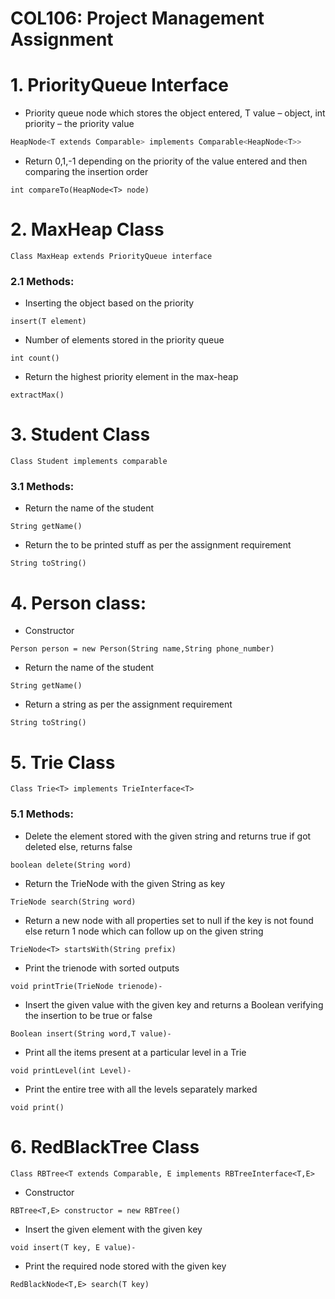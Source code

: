 # COL106: Project Management Assignment

# 1. PriorityQueue Interface
- Priority queue node which stores the object entered, 
T value – object, int priority – the priority value
``` C
HeapNode<T extends Comparable> implements Comparable<HeapNode<T>>
```

- Return 0,1,-1 depending on the priority of the value entered and then comparing the insertion order
```
int compareTo(HeapNode<T> node)
```



# 2. MaxHeap Class
```
Class MaxHeap extends PriorityQueue interface
```

### 2.1 Methods:
- Inserting the object based on the priority
```
insert(T element)
```

- Number of elements stored in the priority queue
```
int count()
```

- Return the highest priority element in the max-heap
```
extractMax()
```




# 3. Student Class
```
Class Student implements comparable
```
### 3.1 Methods:
- Return the name of the student
```
String getName()
```
- Return the to be printed stuff as per the assignment requirement
```
String toString()
```


# 4. Person class:
- Constructor
```
Person person = new Person(String name,String phone_number)
```
- Return the name of the student
```
String getName()
```

- Return a string as per the assignment requirement
```
String toString()
```


# 5. Trie Class 
```
Class Trie<T> implements TrieInterface<T>
```
### 5.1 Methods:
- Delete the element stored with the given string and returns true if got deleted else, returns false
```
boolean delete(String word)
```
- Return the TrieNode with the given String as key
```
TrieNode search(String word)
```
- Return a new node with all properties set to null if the key is not found else return 1 node which can follow up on the given string
```
TrieNode<T> startsWith(String prefix)
```
- Print the trienode with sorted outputs
```
void printTrie(TrieNode trienode)-
```

- Insert the given value with the given key and returns a Boolean verifying the insertion to be true or false
```
Boolean insert(String word,T value)-
```
- Print all the items present at a particular level in a Trie
```
void printLevel(int Level)-
```
- Print the entire tree with all the levels separately marked
```
void print()
```


# 6. RedBlackTree Class
```
Class RBTree<T extends Comparable, E implements RBTreeInterface<T,E>
```
- Constructor
```
RBTree<T,E> constructor = new RBTree()
```
- Insert the given element with the given key
```
void insert(T key, E value)-
```
- Print the required node stored with the given key
```
RedBlackNode<T,E> search(T key)
```
